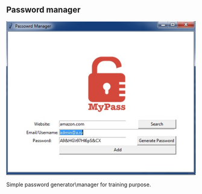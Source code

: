 <!-- ABOUT THE PROJECT -->
## Password manager

![Screen Shot][screenshot]

Simple password generator\manager for training purpose.

<!-- MARKDOWN LINKS & IMAGES -->
[screenshot]: images/screenshot.jpg